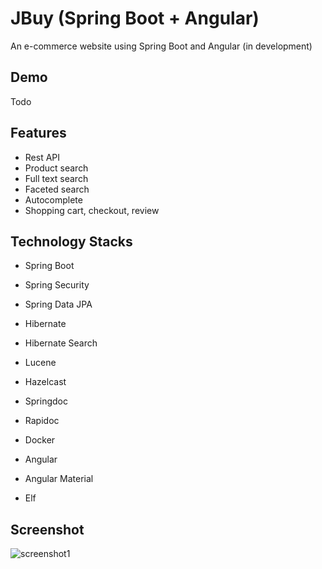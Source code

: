 # JBuy (Spring Boot + Angular)
An e-commerce website using Spring Boot and Angular
(in development)
## Demo
Todo

## Features
- Rest API
- Product search 
- Full text search
- Faceted search
- Autocomplete
- Shopping cart, checkout, review

## Technology Stacks
- Spring Boot
- Spring Security
- Spring Data JPA
- Hibernate
- Hibernate Search
- Lucene
- Hazelcast
- Springdoc
- Rapidoc
- Docker

- Angular
- Angular Material
- Elf

## Screenshot
![screenshot1](https://i.imgur.com/APaxnLA.png?1)
